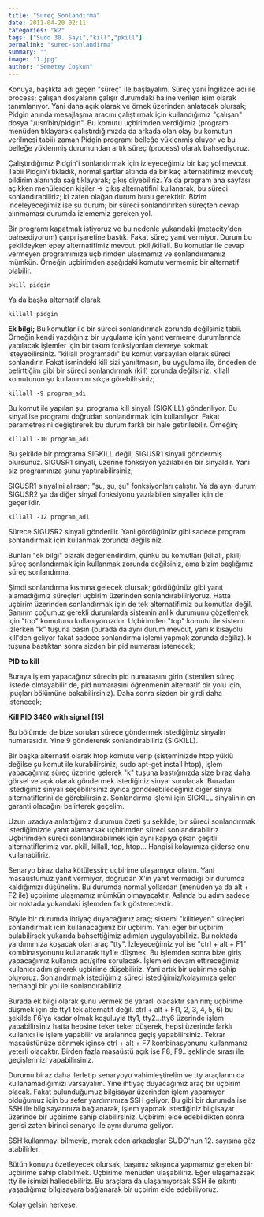 ```yaml
---
title: "Süreç Sonlandırma"
date: 2011-04-20 02:11
categories: "k2"
tags: ["Sudo 30. Sayı","kill","pkill"]
permalink: "surec-sonlandirma"
summary: ""
image: "1.jpg"
author: "Semetey Coşkun"
---
```


Konuya, başlıkta adı geçen "süreç" ile başlayalım. Süreç yani İngilizce adı ile process; çalışan dosyaların çalışır durumdaki haline verilen isim olarak tanımlanıyor. Yani daha açık olarak ve örnek üzerinden anlatacak olursak; Pidgin anında mesajlaşma aracını çalıştırmak için kullandığımız "çalışan" dosya "/usr/bin/pidgin". Bu komutu uçbirimden verdiğimiz (programı menüden tıklayarak çalıştırdığımızda da arkada olan olay bu komutun verilmesi tabii) zaman Pidgin programı belleğe yüklenmiş oluyor ve bu belleğe yüklenmiş durumundan artık süreç (process) olarak bahsediyoruz.

Çalıştırdığımız Pidgin'i sonlandırmak için izleyeceğimiz bir kaç yol mevcut. Tabii Pidgin'i tıkladık, normal şartlar altında da bir kaç alternatifimiz mevcut; bildirim alanında sağ tıklayarak; çıkış diyebiliriz. Ya da program ana sayfası açıkken menülerden kişiler -> çıkış alternatifini kullanarak, bu süreci sonlandırabiliriz; ki zaten olağan durum bunu gerektirir. Bizim inceleyeceğimiz ise şu durum; bir süreci sonlandırırken süreçten cevap alınmaması durumda izlememiz gereken yol.

Bir programı kapatmak istiyoruz ve bu nedenle yukarıdaki (metacity'den bahsediyorum) çarpı işaretine bastık. Fakat süreç yanıt vermiyor. Durum bu şekildeyken epey alternatifimiz mevcut. pkill/killall. Bu komutlar ile cevap vermeyen programımıza uçbirimden ulaşmamız ve sonlandırmamız mümkün. Örneğin uçbirimden aşağıdaki komutu vermemiz bir alternatif olabilir.

```
pkill pidgin
```

Ya da başka alternatif olarak

```
killall pidgin
```

**Ek bilgi;**
Bu komutlar ile bir süreci sonlandırmak zorunda değilsiniz tabii. Örneğin kendi yazdığınız bir uygulama için yanıt vermeme durumlarında yapılacak işlemler için bir takım fonksiyonları devreye sokmak isteyebilirsiniz. "killall programadı" bu komut varsayılan olarak süreci sonlandırır. Fakat ismindeki kill sizi yanıltmasın, bu uygulama ile, önceden de belirttiğim gibi bir süreci sonlandırmak (kill) zorunda değilsiniz. killall komutunun şu kullanımını sıkça görebilirsiniz;

```
killall -9 program_adı
```

Bu komut ile yapılan şu; programa kill sinyali (SIGKILL) gönderiliyor. Bu sinyal ise programı doğrudan sonlandırmak için kullanılıyor. Fakat parametresini değiştirerek bu durum farklı bir hale getirilebilir. Örneğin;

```
killall -10 program_adı
```

Bu şekilde bir programa SIGKILL değil, SIGUSR1 sinyali göndermiş olursunuz. SIGUSR1 sinyali, üzerine fonksiyon yazılabilen bir sinyaldir. Yani siz programınıza şunu yaptırabilirsiniz;

SIGUSR1 sinyalini alırsan; "şu, şu, şu" fonksiyonları çalıştır. Ya da aynı durum SIGUSR2 ya da diğer sinyal fonksiyonu yazılabilen sinyaller için de geçerlidir.

```
killall -12 program_adi
```

Sürece SIGUSR2 sinyali gönderilir. Yani gördüğünüz gibi sadece program sonlandırmak için kullanmak zorunda değilsiniz.

Bunları "ek bilgi" olarak değerlendirdim, çünkü bu komutları (killall, pkill) süreç sonlandırmak için kullanmak zorunda değilsiniz, ama bizim başlığımız süreç sonlandırma.

Şimdi sonlandırma kısmına gelecek olursak; gördüğünüz gibi yanıt alamadığımız süreçleri uçbirim üzerinden sonlandırabiliriyoruz. Hatta uçbirim üzerinden sonlandırmak için de tek alternatifimiz bu komutlar değil. Sanırım çoğumuz gerekli durumlarda sistemin anlık durumunu gözetlemek için "top" komutunu kullanıyoruzdur. Uçbirimden "top" komutu ile sistemi izlerken "k" tuşuna basın (burada da aynı durum mevcut, yani k kısayolu kill'den geliyor fakat sadece sonlandırma işlemi yapmak zorunda değiliz). k tuşuna bastıktan sonra sizden bir pid numarası istenecek;

**PID to kill**

Buraya işlem yapacağınız sürecin pid numarasını girin (istenilen süreç listede olmayabilir de, pid numarasını öğrenmenin alternatif bir yolu için, ipuçları bölümüne bakabilirsiniz).  Daha sonra sizden bir girdi daha istenecek;

**Kill PID 3460 with signal [15]**

Bu bölümde de bize sorulan sürece göndermek istediğimiz sinyalin numarasıdır. Yine 9 göndererek sonlandırabiliriz (SIGKILL).

Bir başka alternatif olarak htop komutu verip (sisteminizde htop yüklü değilse şu komut ile kurabilirsiniz;  sudo apt-get install htop), işlem yapacağımız süreç üzerine gelerek "k" tuşuna bastığınızda size biraz daha görsel ve açık olarak göndermek istediğiniz sinyal sorulacak. Buradan istediğiniz sinyali seçebilirsiniz ayrıca gönderebileceğiniz diğer sinyal alternatiflerini de görebilirsiniz. Sonlandırma işlemi için SIGKILL sinyalinin en garanti olacağını belirterek geçelim.

Uzun uzadıya anlattığımız durumun özeti şu şekilde; bir süreci sonlandırmak istediğimizde yanıt alamazsak uçbirimden süreci sonlandırabiliriz. Uçbirimden süreci sonlandırabilmek için aynı kapıya çıkan çeşitli alternatiflerimiz var. pkill, killall, top, htop... Hangisi kolayımıza giderse onu kullanabiliriz.

Senaryo biraz daha kötüleşsin; uçbirime ulaşamıyor olalım. Yani masaüstümüz yanıt vermiyor, doğrudan X'in yanıt vermediği bir durumda kaldığımızı düşünelim. Bu durumda normal yollardan (menüden ya da alt + F2 ile) uçbirime ulaşmamız mümkün olmayacaktır. Aslında bu adım sadece bir noktada yukarıdaki işlemden fark gösterecektir.

Böyle bir durumda ihtiyaç duyacağımız araç; sistemi "kilitleyen" süreçleri sonlandırmak için kullanacağımız bir uçbirim. Yani eğer bir uçbirim bulabilirsek yukarıda bahsettiğimiz adımları uygulayabiliriz. Bu noktada yardımımıza koşacak olan araç "tty". İzleyeceğimiz yol ise "ctrl + alt + F1" kombinasyonunu kullanarak tty1'e düşmek. Bu işlemden sonra bize giriş yapacağımız kullanıcı adı/şifre sorulacak. İşlemleri devam ettireceğimiz kullanıcı adını girerek uçbirime düşebiliriz. Yani artık bir uçbirime sahip oluyoruz. Sonlandırmak istediğimiz süreci istediğimiz/kolayımıza gelen herhangi bir yol ile sonlandırabiliriz.

Burada ek bilgi olarak şunu vermek de yararlı olacaktır sanırım; uçbirime düşmek için de tty1 tek alternatif değil. ctrl + alt + F(1, 2, 3, 4, 5, 6) bu şekilde F6'ya kadar olmak koşuluyla tty1, tty2...tty6 üzerinde işlem yapabilirsiniz hatta hepsine teker teker düşerek, hepsi üzerinde farklı kullanıcı ile işlem yapabilir ve aralarında geçiş yapabilirsiniz. Tekrar masaüstünüze dönmek içinse ctrl + alt + F7 kombinasyonunu kullanmanız yeterli olacaktır. Birden fazla masaüstü açık ise F8, F9.. şeklinde sırası ile geçişlerinizi yapabilirsiniz.

Durumu biraz daha ilerletip senaryoyu vahimleştirelim ve tty araçlarını da kullanamadığımızı varsayalım. Yine ihtiyaç duyacağımız araç bir uçbirim olacak. Fakat bulunduğumuz bilgisayar üzerinden işlem yapamıyor olduğumuz için bu sefer yardımımıza SSH geliyor. Bu gibi bir durumda ise SSH ile bilgisayarınıza bağlanarak, işlem yapmak istediğiniz bilgisayar üzerinde bir uçbirime sahip olabilirsiniz. Uçbirimi elde edebildikten sonra gerisi zaten birinci senaryo ile aynı duruma geliyor.

SSH kullanmayı bilmeyip, merak eden arkadaşlar SUDO'nun 12. sayısına göz atabilirler.

Bütün konuyu özetleyecek olursak, başımız sıkışınca yapmamız gereken bir uçbirime sahip olabilmek. Uçbirime menüden ulaşabiliriz. Eğer ulaşamazsak tty ile işimizi halledebiliriz. Bu araçlara da ulaşamıyorsak SSH ile sıkıntı yaşadığımız bilgisayara bağlanarak bir  uçbirim elde edebiliyoruz.

Kolay gelsin herkese.
